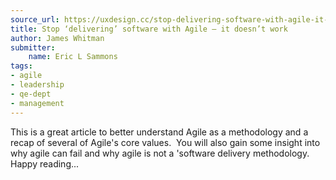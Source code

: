 ```yaml
---
source_url: https://uxdesign.cc/stop-delivering-software-with-agile-it-doesn-t-work-edccea3ab5d3
title: Stop ‘delivering’ software with Agile — it doesn’t work
author: James Whitman
submitter:
    name: Eric L Sammons
tags:
- agile
- leadership
- qe-dept
- management
---
```


This is a great article to better understand Agile as a methodology and a recap of several of Agile\'s core values.  You will also gain some insight into why agile can fail and why agile is not a \'software delivery methodology.  Happy reading\...
